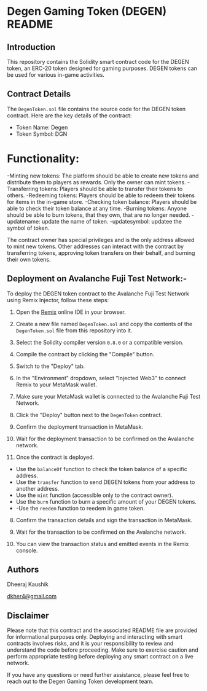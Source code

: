 # Degen Gaming Token  (DEGEN) README

## Introduction

This repository contains the Solidity smart contract code for the DEGEN token, an ERC-20 token designed for gaming purposes. DEGEN tokens can be used for various in-game activities.

## Contract Details

The `DegenToken.sol` file contains the source code for the DEGEN token contract. Here are the key details of the contract:

- Token Name: Degen
- Token Symbol: DGN

# Functionality:
-Minting new tokens: The platform should be able to create new tokens and distribute them to players as rewards. Only the owner can mint tokens.
-Transferring tokens: Players should be able to transfer their tokens to others.
-Redeeming tokens: Players should be able to redeem their tokens for items in the in-game store.
-Checking token balance: Players should be able to check their token balance at any time.
-Burning tokens: Anyone should be able to burn tokens, that they own, that are no longer needed.
-updatename: update the name of token.
-updatesymbol: updatee the symbol of token.

The contract owner has special privileges and is the only address allowed to mint new tokens. Other addresses can interact with the contract by transferring tokens, approving token transfers on their behalf, and burning their own tokens.

## Deployment on Avalanche Fuji Test Network:-

To deploy the DEGEN token contract to the Avalanche Fuji Test Network using Remix Injector, follow these steps:

1. Open the [Remix](https://remix.ethereum.org/) online IDE in your browser.

2. Create a new file named `DegenToken.sol` and copy the contents of the `DegenToken.sol` file from this repository into it.

3. Select the Solidity compiler version `0.8.0` or a compatible version.

4. Compile the contract by clicking the "Compile" button.

5. Switch to the "Deploy" tab.

6. In the "Environment" dropdown, select "Injected Web3" to connect Remix to your MetaMask wallet.

7. Make sure your MetaMask wallet is connected to the Avalanche Fuji Test Network.

8. Click the "Deploy" button next to the `DegenToken` contract.

9. Confirm the deployment transaction in MetaMask.

10. Wait for the deployment transaction to be confirmed on the Avalanche network.

11. Once the contract is deployed.


   - Use the `balanceOf` function to check the token balance of a specific address.
   - Use the `transfer` function to send DEGEN tokens from your address to another address.
   - Use the `mint` function (accessible only to the contract owner).
   - Use the `burn` function to burn a specific amount of your DEGEN tokens.
   - -Use the `reedem` function to reedem in game token.

8. Confirm the transaction details and sign the transaction in MetaMask.

9. Wait for the transaction to be confirmed on the Avalanche network.

10. You can view the transaction status and emitted events in the Remix console.

## Authors

Dheeraj Kaushik

dkher4@gmail.com



## Disclaimer

Please note that this contract and the associated README file are provided for informational purposes only. Deploying and interacting with smart contracts involves risks, and it is your responsibility to review and understand the code before proceeding. Make sure to exercise caution and perform appropriate testing before deploying any smart contract on a live network.

If you have any questions or need further assistance, please feel free to reach out to the Degen Gaming Token development team.
